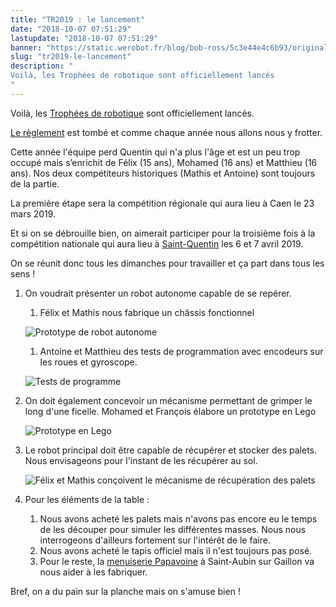 ```yaml
---
title: "TR2019 : le lancement"
date: "2018-10-07 07:51:29"
lastupdate: "2018-10-07 07:51:29"
banner: "https://static.werobot.fr/blog/bob-ross/5c3e44e4c6b93/original.png"
slug: "tr2019-le-lancement"
description: " 
Voilà, les Trophées de robotique sont officiellement lancés
"
---
```

Voilà, les <a href="http://www.tropheesderobotique.fr/">Trophées de robotique</a> sont officiellement lancés.

<a href="http://www.tropheesderobotique.fr/wp-content/uploads/2018/10/Eurobot2019_Rules_Junior_OFFICIAL_FR.pdf">Le règlement</a> est tombé et comme chaque année nous allons nous y frotter.

Cette année l'équipe perd Quentin qui n'a plus l'âge et est un peu trop occupé mais s’enrichit de Félix (15 ans), Mohamed (16 ans) et Matthieu (16 ans). Nos deux compétiteurs historiques (Mathis et Antoine) sont toujours de la partie.

La première étape sera la compétition régionale qui aura lieu à Caen le 23 mars 2019.

Et si on se débrouille bien, on aimerait participer pour la troisième fois à la compétition nationale qui aura lieu à <a href="https://www.google.fr/maps/place/02100+Saint-Quentin/@49.8476282,3.2440442,13z/data=!3m1!4b1!4m5!3m4!1s0x47e8186188e01cc5:0x40af13e8169d440!8m2!3d49.847066!4d3.2874">Saint-Quentin</a> les 6 et 7 avril 2019.

On se réunit donc tous les dimanches pour travailler et ça part dans tous les sens !
1. On voudrait présenter un robot autonome capable de se repérer.
   1. Félix et Mathis  nous fabrique un châssis fonctionnel 

    ![Prototype de robot autonome](https://static.werobot.fr/blog/bob-ross/5c3e44e5de144/50.jpg "Prototype de robot autonome")
   1. Antoine et Matthieu des tests de programmation avec encodeurs sur les roues et gyroscope.

    ![Tests de programme](https://static.werobot.fr/blog/bob-ross/5c3e44ec81c96/50.jpg "Tests de programme")

1. On doit également concevoir un mécanisme permettant de grimper le long d'une ficelle.
   Mohamed et François élabore un prototype en Lego

   ![Prototype en Lego](https://static.werobot.fr/blog/bob-ross/5c3e44ee7c2f8/50.jpg "Prototype en Lego")

1. Le robot principal doit être capable de récupérer et stocker des palets. Nous envisageons pour l'instant de les récupérer au sol.

   ![Félix et Mathis conçoivent le mécanisme de récupération des palets](https://static.werobot.fr/blog/bob-ross/5c3e44f05432e/50.jpg "Félix et Mathis conçoivent le mécanisme de récupération des palets")

1. Pour les éléments de la table :
   1. Nous avons acheté les palets mais n'avons pas encore eu le temps de les découper pour simuler les différentes masses. Nous nous interrogeons d'ailleurs fortement sur l'intérêt de le faire.
   1. Nous avons acheté le tapis officiel mais il n'est toujours pas posé.
   1. Pour le reste, la <a href="https://www.papavoine-menuiserie.com/">menuiserie Papavoine</a> à Saint-Aubin sur Gaillon va nous aider à les fabriquer.

Bref, on a du pain sur la planche mais on s'amuse bien !




    